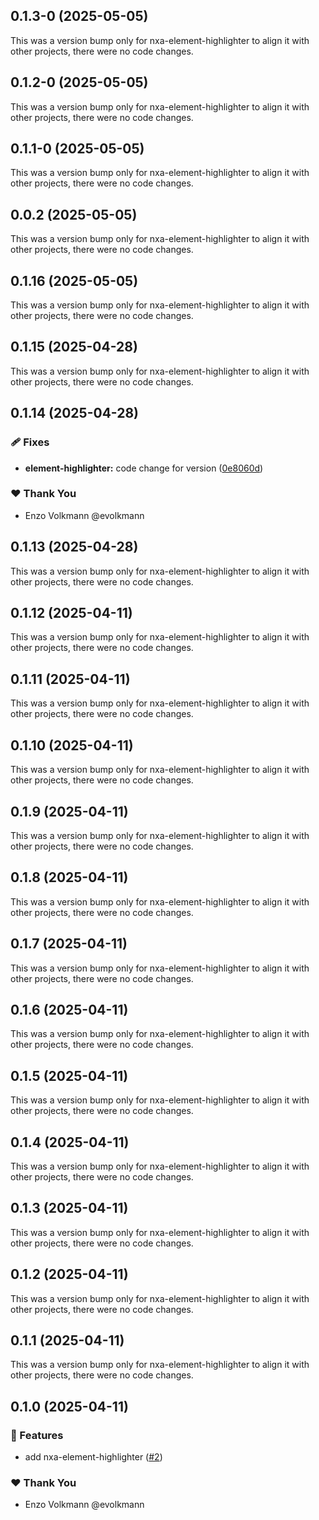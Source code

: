 ## 0.1.3-0 (2025-05-05)

This was a version bump only for nxa-element-highlighter to align it with other projects, there were no code changes.

## 0.1.2-0 (2025-05-05)

This was a version bump only for nxa-element-highlighter to align it with other projects, there were no code changes.

## 0.1.1-0 (2025-05-05)

This was a version bump only for nxa-element-highlighter to align it with other projects, there were no code changes.

## 0.0.2 (2025-05-05)

This was a version bump only for nxa-element-highlighter to align it with other projects, there were no code changes.

## 0.1.16 (2025-05-05)

This was a version bump only for nxa-element-highlighter to align it with other projects, there were no code changes.

## 0.1.15 (2025-04-28)

This was a version bump only for nxa-element-highlighter to align it with other projects, there were no code changes.

## 0.1.14 (2025-04-28)

### 🩹 Fixes

- **element-highlighter:** code change for version ([0e8060d](https://github.com/nextrap/nextrap-monorepo/commit/0e8060d))

### ❤️ Thank You

- Enzo Volkmann @evolkmann

## 0.1.13 (2025-04-28)

This was a version bump only for nxa-element-highlighter to align it with other projects, there were no code changes.

## 0.1.12 (2025-04-11)

This was a version bump only for nxa-element-highlighter to align it with other projects, there were no code changes.

## 0.1.11 (2025-04-11)

This was a version bump only for nxa-element-highlighter to align it with other projects, there were no code changes.

## 0.1.10 (2025-04-11)

This was a version bump only for nxa-element-highlighter to align it with other projects, there were no code changes.

## 0.1.9 (2025-04-11)

This was a version bump only for nxa-element-highlighter to align it with other projects, there were no code changes.

## 0.1.8 (2025-04-11)

This was a version bump only for nxa-element-highlighter to align it with other projects, there were no code changes.

## 0.1.7 (2025-04-11)

This was a version bump only for nxa-element-highlighter to align it with other projects, there were no code changes.

## 0.1.6 (2025-04-11)

This was a version bump only for nxa-element-highlighter to align it with other projects, there were no code changes.

## 0.1.5 (2025-04-11)

This was a version bump only for nxa-element-highlighter to align it with other projects, there were no code changes.

## 0.1.4 (2025-04-11)

This was a version bump only for nxa-element-highlighter to align it with other projects, there were no code changes.

## 0.1.3 (2025-04-11)

This was a version bump only for nxa-element-highlighter to align it with other projects, there were no code changes.

## 0.1.2 (2025-04-11)

This was a version bump only for nxa-element-highlighter to align it with other projects, there were no code changes.

## 0.1.1 (2025-04-11)

This was a version bump only for nxa-element-highlighter to align it with other projects, there were no code changes.

## 0.1.0 (2025-04-11)

### 🚀 Features

- add nxa-element-highlighter ([#2](https://github.com/nextrap/nextrap-monorepo/pull/2))

### ❤️ Thank You

- Enzo Volkmann @evolkmann
